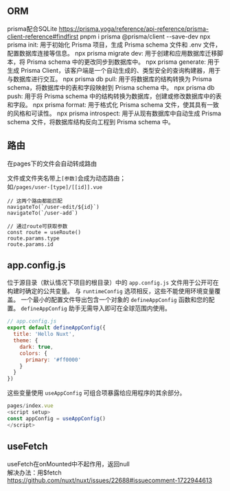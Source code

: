 <!--
 * @Author: younglina younglina0409@gmail.com
 * @Date: 2023-12-27 22:27:58
 * @Description: 
-->
## ORM 
prisma配合SQLite
https://prisma.yoga/reference/api-reference/prisma-client-reference#findfirst
pnpm i prisma @prisma/client --save-dev
npx prisma init: 用于初始化 Prisma 项目，生成 Prisma schema 文件和 .env 文件，配置数据库连接等信息。
npx prisma migrate dev: 用于创建和应用数据库迁移脚本，将 Prisma schema 中的更改同步到数据库中。
npx prisma generate: 用于生成 Prisma Client，该客户端是一个自动生成的、类型安全的查询构建器，用于与数据库进行交互。
npx prisma db pull: 用于将数据库的结构转换为 Prisma schema，将数据库中的表和字段映射到 Prisma schema 中。
npx prisma db push: 用于将 Prisma schema 中的结构转换为数据库，创建或修改数据库中的表和字段。
npx prisma format: 用于格式化 Prisma schema 文件，使其具有一致的风格和可读性。
npx prisma introspect: 用于从现有数据库中自动生成 Prisma schema 文件，将数据库结构反向工程到 Prisma schema 中。

## 路由
在pages下的文件会自动转成路由

文件或文件夹名带上`[参数]`会成为动态路由；  
如`/pages/user-[type]/[[id]].vue`  
```
// 这两个路由都能匹配
navigateTo(`/user-edit/${id}`)
navigateTo(`/user-add`)

// 通过route可获取参数
const route = useRoute()
route.params.type
route.params.id
```

## app.config.js
位于源目录（默认情况下项目的根目录）中的 `app.config.js` 文件用于公开可在构建时确定的公共变量。 与 `runtimeConfig` 选项相反，这些不能使用环境变量覆盖。
一个最小的配置文件导出包含一个对象的 `defineAppConfig` 函数和您的配置。 `defineAppConfig` 助手无需导入即可在全球范围内使用。
```javascript
// app.config.js
export default defineAppConfig({
  title: 'Hello Nuxt',
  theme: {
    dark: true,
    colors: {
      primary: '#ff0000'
    }
  }
})
```

这些变量使用 `useAppConfig` 可组合项暴露给应用程序的其余部分。
```javascript
pages/index.vue
<script setup>
const appConfig = useAppConfig()
</script>
```

## useFetch
useFetch在onMounted中不起作用，返回null  
解决办法：用$fetch
https://github.com/nuxt/nuxt/issues/22688#issuecomment-1722944613